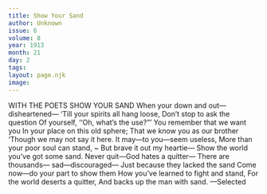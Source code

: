 ```yaml
---
title: Show Your Sand
author: Unknown
issue: 6
volume: 8
year: 1913
month: 21
day: 2
tags:
layout: page.njk
image:
---
```

WITH THE POETS SHOW YOUR SAND    When your down and out—disheartened— ‘Till your spirits all hang loose, Don’t stop to ask the question Of yourself, ‘‘Oh, what’s the use?”’ You remember that we want you In your place on this old sphere; That we know you as our brother ‘Though we may not say it here. It may—to you—seem useless, More than your poor soul can stand, ~ But brave it out my heartie— Show the world you’ve got some sand. Never quit—God hates a quitter— There are thousands— sad—discouraged— Just because they lacked the sand Come now—do your part to show them How you’ve learned to fight and stand, For the world deserts a quitter, And backs up the man with sand. —Selected 





